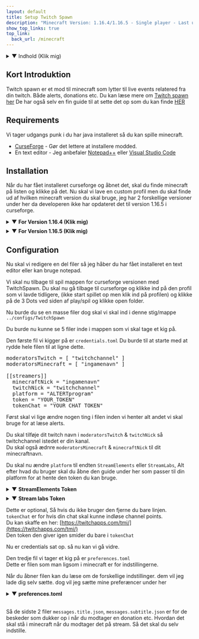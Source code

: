 ```yaml
---
layout: default
title: Setup Twitch Spawn
description: "Minecraft Version: 1.16.4/1.16.5 - Single player - Last updated: 11/04/2021"
show_top_links: true
top_link:
  back_url: /minecraft
---
```


<details>
<summary>▼ Indhold (Klik mig)</summary>

<ul>
<li><a href="#kort-introduktion">Kort Introduktion</a></li>
<li><a href="#requirements">Requirements</a></li>
<li><a href="#installation">Installation</a></li>
<li><a href="#configuration">Configuration</a></li>
</ul>

</details>

## Kort Introduktion

Twitch spawn er et mod til minecraft som lytter til live events relatered fra din twitch. Både alerts, donations etc. Du kan læse mere om <a href="https://igoodie.gitbook.io/twitchspawn/" target="_blank">Twitch spawn her</a>
De har også selv en fin guide til at sette det op som du kan finde <a href="https://igoodie.gitbook.io/twitchspawn/basics/getting-started" target="_blank">HER</a>

## Requirements

Vi tager udgangs punk i du har java installeret så du kan spille minecraft.

- <a href="https://curseforge.overwolf.com/" target="_blank">CurseForge</a> - Gør det lettere at installere modded.
- En text editor - Jeg anbefaler <a href="https://notepad-plus-plus.org/downloads/" target="_blank">Notepad++</a> eller <a href="https://code.visualstudio.com/" target="_blank">Visual Studio Code</a>

## Installation

Når du har fået installeret curseforge og åbnet det, skal du finde minecraft på listen og klikke på det.
Nu skal vi lave en custom profil men du skal finde ud af hvilken minecraft version du skal bruge, jeg har 2 forskellige versioner under her da developeren ikke har opdateret det til version 1.16.5 i curseforge.

<details>
<summary style="margin-bottom:0.5rem;">▼ <b>For Version 1.16.4 (Klik mig)</b></summary><br>

Du klikker og laver custom profilen til minecraft version 1.16.4 og seneste forge version.<br>
Du kan kalde den hvad du vil.<br><br>

Når det så er gjort og den er installeret osv, skal du klikke ind på selve profilen og ikke klik spil/play endu.<br>
I højre side ser du en puzzle peice hvor der står add more content, klik den.<br><br>

Nu skal du så søge efter: <b>"TwitchSpawn"</b><br>
Og så klikker du installer.

Nu skal du bare åbne minecraft og launche helt ind til settings etc.

<h4 style="margin-bottom:1rem;"><b>Tillykke du har nu installeret Twitch spawn</b></h4>
</details>

<details>
<summary>▼ <b>For Version 1.16.5 (Klik mig)</b></summary><br>

Du klikker og laver custom profilen til minecraft version 1.16.5 og seneste forge version.<br>
Du kan kalde den hvad du vil.<br>

Du skal nu klikke ind på custom profilen og ikke starte minecraft endu.<br>

Nu skal vi lige hente modded så du kan køre det, du henter det  [HER](https://www.curseforge.com/minecraft/mc-mods/twitchspawn) ved at klikke på download oppe til højre på siden.<br>
Den skulle gerne hente en Jar fil som er modded som vi skal bruge lige om lidt.<br>

Du skal nu gå tilbage til curseforge og klikke på de 3 Dots ved siden af play/spil og klikke open folder.<br>

Din stifinder skulle gerne åbne en mappe med en masse i, du skal nu tage den den jar fil vi lige har hentet og smide i den mappe som hedder mods (Hvis der ikke er en så lav den)<br>

Når det er gjort skal du inde i curseforge åbne spille og launche helt ind til minecraft.<br>

<h4 style="margin-bottom:1rem;"><b>Tillykke du har nu installeret Twitch spawn</b></h4>

</details>

## Configuration

Nu skal vi redigere en del filer så jeg håber du har fået installeret en text editor eller kan bruge notepad.

Vi skal nu tilbage til spil mappen for curseforge versionen med TwitchSpawn. Du skal nu gå tilbage til curseforge og klikke ind på den profil som vi lavde tidligere, (ikke start spillet op men klik ind på profilen) og klikke på de 3 Dots ved siden af play/spil og klikke open folder.

Nu burde du se en masse filer dog skal vi skal ind i denne stig/mappe `../configs/TwitchSpawn`

Du burde nu kunne se 5 filer inde i mappen som vi skal tage et kig på.

Den første fil vi kigger på er `credentials.toml`
Du burde til at starte med at rydde hele filen til at ligne dette.
<pre>
moderatorsTwitch = [ "twitchchannel" ]
moderatorsMinecraft = [ "ingamenavn" ]

[[streamers]]
  minecraftNick = "ingamenavn"
  twitchNick = "twitchchannel"
  platform = "ALTERTprogram"
  token = "YOUR_TOKEN"
  tokenChat = "YOUR_CHAT_TOKEN"
</pre>

Først skal vi lige ændre nogen ting i filen inden vi henter alt andet vi skal bruge for at læse alerts.

Du skal tilføje dit twitch navn i `moderatorsTwitch` & `twitchNick` så twitchchannel istedet er din kanal.<br>
Du skal også ædnre `moderatorsMinecraft` & `minecraftNick` til dit minecraftnavn.

Du skal nu ændre `platform` til endten `StreamElements` eller `StreamLabs`, Alt efter hvad du bruger skal du åbne den guide under her som passer til din platform for at hente den token du kan bruge.

<details>
<summary style="margin-bottom:0.5rem;">▼ <b>StreamElements Token</b></summary><br>

Stream elements token finder du her:<br>

Når du har kopiret token skal du smide den i `token`

</details>

<details style="margin-bottom:0.5rem;">
<summary>▼ <b>Stream labs Token</b></summary><br>

Du skal bruge streamlabs api token hvilket du finder her:<br>

Når du har kopiret token skal du smide den i `token`

</details>

Dette er optional, Så hvis du ikke bruger den fjerne du bare linjen.<br>
`tokenChat` er for hvis din chat skal kunne indløse channel points.<br>
Du kan skaffe en her: [https://twitchapps.com/tmi/](https://twitchapps.com/tmi/)<br>
Den token den giver igen smider du bare i `tokenChat`

Nu er credentials sat op. så nu kan vi gå vidre.

Den tredje fil vi tager et kig på er `preferences.toml`<br>
Dette er filen som man ligsom i minecraft er for indstillingerne.

Når du åbner filen kan du læse om de forskellige indstillinger. dem vil jeg lade dig selv sætte. dog vil jeg sætte mine preferæncer under her

<details>
<summary>▼ <b>preferences.toml</b></summary><br>
<pre>
  messageDisplay="chat"
  notificationDelay=500
  chatWarnings="disabled"
  notificationVolume=0.4
  indicatorDisplay="disabled"
  autoStart="disabled"
</pre>

</details><br>

Så de sidste 2 filer `messages.title.json`, `messages.subtitle.json` er for de beskeder som dukker op i når du modtager en donation etc. Hvordan det skal stå i minecraft når du modtager det på stream. Så det skal du selv indstille.
